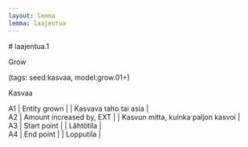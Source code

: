 ```yaml
---
layout: lemma
lemma: laajentua
---
```


<div class="sense">
# <span class="sensename">laajentua.1</span>

<span class="description">Grow</span>

(tags: seed:kasvaa, model:grow.01+)

<span class="description">Kasvaa</span>

A1 | Entity grown |   | Kasvava taho tai asia |  
A2 | Amount increased by, EXT |   | Kasvun mitta, kuinka paljon kasvoi |  
A3 | Start point |   | Lähtötila |  
A4 | End point |   | Lopputila |  

</div>

